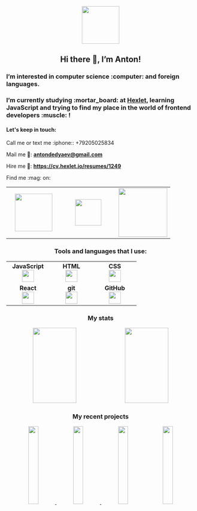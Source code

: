 <div align="center">
  <img src="https://media.giphy.com/media/USV0ym3bVWQJJmNu3N/giphy.gif" width="100">

  <h2 align="center">Hi there 👋, I’m Anton!</h2>
</div>

  <h3>I’m interested in computer science :computer: and foreign languages.</h3>

  
  <h3>I’m currently studying :mortar_board: at <a href="https://ru.hexlet.io/">Hexlet</a>, learning JavaScript and trying to find my place in the world of frontend developers :muscle: !
  </h3>
  
  <h4>Let's keep in touch:</h4>
  <p>Call me or text me :iphone:: +79205025834</p>

  Mail me :email::  **antondedyaev@gmail.com**
  
  Hire me :briefcase:: **https://cv.hexlet.io/resumes/1249**

  <p>Find me :mag: on:</p>

  <table width="400px">
      <tbody>
          <tr>
              <td width="130px" align="center">
              <a href="https://t.me/dedyaev_anton"><img src="https://img.shields.io/badge/-Telegram-0088cc?style=flat-square&logo=Telegram&logoColor=white" width="100"></a>
              </td>
              <td width="130px" align="center">
              <a href="https://ru.hexlet.io/u/antonnewby"><img src="https://cdn2.hexlet.io/assets/logo_en-303016bc81a00719859068f3e01c5d319ed916296621e1025491cc69f052ec84.svg" width="70"></a>
              </td>
              <td width="130px" align="center">
              <a href="https://www.linkedin.com/in/anton-dedyaev-08250156/zluvsand/"><img src="https://img.shields.io/badge/linkedin-%230077B5.svg?style=for-the-badge&logo=linkedin" width="130"></a>
              </td>
          </tr>
      </tbody>
  </table>
  
  

<div align="center">
  <h3>Tools and languages that I use:</h3>

<table width="320px">
    <tbody>
        <tr valign="top">
            <td width="100px" align="center">
            <span><strong>JavaScript</strong></span><br>
            <img height="32px" src="https://cdn.jsdelivr.net/gh/devicons/devicon/icons/javascript/javascript-original.svg">
            </td>
            <td width="100px" align="center">
            <span><strong>HTML</strong></span><br>
            <img height="32" src="https://cdn.jsdelivr.net/gh/devicons/devicon/icons/html5/html5-original.svg">
            </td>
            <td width="100px" align="center">
            <span><strong>CSS</strong></span><br>
            <img height="32px" src="https://cdn.jsdelivr.net/gh/devicons/devicon/icons/css3/css3-original.svg">
            </td>
        </tr>
        <tr valign="top">
            <td width="100px" align="center">
            <span><strong>React</strong></span><br>
            <img height="32px" src="https://cdn.jsdelivr.net/gh/devicons/devicon/icons/react/react-original.svg">
            </td>
            <td width="100px" align="center">
            <span><strong>git</strong></span><br>
            <img height="32px" src="https://cdn.jsdelivr.net/gh/devicons/devicon/icons/git/git-plain.svg">
            </td>
            <td width="100px" align="center">
            <span><strong>GitHub</strong></span><br>
            <img height="32px" src="https://cdn.jsdelivr.net/gh/devicons/devicon/icons/github/github-original.svg">
            </td>
        </tr>
    </tbody>
</table>

  <h3>My stats</h3>

<img src="https://github-readme-stats.vercel.app/api?username=antonDedyaev&show_icons=true&theme=react" width="48%" height="200"/>  <img src="https://github-readme-stats.vercel.app/api/top-langs?username=antonDedyaev&layout=compact" width="48%" height="200"/>

<h3>My recent projects</h3>
 
<a href="https://github.com/antonDedyaev/frontend-project-lvl1"><img src="https://github-readme-stats.vercel.app/api/pin/?username=antonDedyaev&repo=frontend-project-lvl1" width="23%"/> </a><a href="https://github.com/antonDedyaev/frontend-project-lvl2"><img src="https://github-readme-stats.vercel.app/api/pin/?username=antonDedyaev&repo=frontend-project-lvl2" width="23%"/> </a><a href="https://github.com/antonDedyaev/frontend-project-lvl3"><img src="https://github-readme-stats.vercel.app/api/pin/?username=antonDedyaev&repo=frontend-project-lvl3" width="23%"/></a> <a href="https://github.com/antonDedyaev/frontend-project-12"><img src="https://github-readme-stats.vercel.app/api/pin/?username=antonDedyaev&repo=frontend-project-12" width="23%"/> </a>


